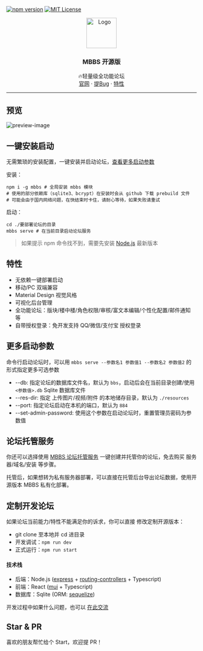 [![npm version](https://badgen.net/npm/v/mbbs)](https://www.npmjs.com/package/mbbs)
[![MIT License](https://img.shields.io/npm/l/mbbs.svg?sanitize=true)](https://www.npmjs.com/package/mbbs)

<!-- PROJECT LOGO -->
<div align="center">
  <a href="https://github.com/linfaxin/mbbs">
    <img src="http://mbbs.cc/images/default-logo.png" alt="Logo" width="80" height="80">
  </a>

<h3 align="center">MBBS 开源版</h3>
  <p align="center">
    🔥轻量级全功能论坛
    <br />
    <a href="http://mbbs.cc/">官网</a>
    ·
    <a href="https://github.com/linfaxin/mbbs/issues">提Bug</a>
    ·
    <a href="#特性">特性</a>
  </p>
</div>

---

## 预览

![preview-image](http://mbbs.cc/images/demo_preview.png)

## 一键安装启动

无需繁琐的安装配置，一键安装并启动论坛，[查看更多启动参数](#更多启动参数)

安装：

```shell
npm i -g mbbs # 全局安装 mbbs 模块
# 使用的部分依赖库（sqlite3、bcrypt）在安装时会从 github 下载 prebuild 文件
# 可能会由于国内网络问题，在快结束时卡住，请耐心等待，如果失败请重试
```

启动：

```shell
cd ./要部署论坛的目录
mbbs serve # 在当前目录启动论坛服务
```

> 如果提示 npm 命令找不到，需要先安装 [Node.js](https://nodejs.org/) 最新版本

## 特性

- 无依赖一键部署启动
- 移动/PC 双端兼容
- Material Design 视觉风格
- 可视化后台管理
- 全功能论坛：版块/楼中楼/角色权限/审核/富文本编辑/个性化配置/邮件通知 等
- 自带授权登录：免开发支持 QQ/微信/支付宝 授权登录

## 更多启动参数

命令行启动论坛时，可以用 `mbbs serve --参数名1 参数值1 --参数名2 参数值2` 的形式指定更多可选参数

- --db: 指定论坛的数据库文件名，默认为 `bbs`，启动后会在当前目录创建/使用 `<参数值>.db` Sqlite 数据库文件
- --res-dir: 指定 上传图片/视频/附件 的本地储存目录，默认为 `./resources`
- --port: 指定论坛启动在本机的端口，默认为 `884`
- --set-admin-password: 使用这个参数在启动论坛时，重置管理员密码为参数值

## 论坛托管服务

你还可以选择使用 [MBBS 论坛托管服务](http://mbbs.cc) 一键创建并托管你的论坛，免去购买 服务器/域名/安装 等步骤。

托管后，如果想转为私有服务器部署，可以直接在托管后台导出论坛数据，使用开源版本 MBBS 私有化部署。

## 定制开发论坛

如果论坛当前能力/特性不能满足你的诉求，你可以直接 修改定制开源版本：

- git clone 至本地并 cd 进目录
- 开发调试：`npm run dev`
- 正式运行：`npm run start`

#### 技术栈

- 后端：Node.js ([express](https://github.com/expressjs/express) + [routing-controllers](https://github.com/typestack/routing-controllers.git) + Typescript)
- 前端：React ([mui](https://mui.com/) + Typescript)
- 数据库：Sqlite (ORM: [sequelize](https://sequelize.org/))

开发过程中如果什么问题，也可以 [在此交流](http://bbs.mbbs.cc/#/thread/category/5)

## Star & PR

喜欢的朋友帮忙给个 Start，欢迎提 PR！
